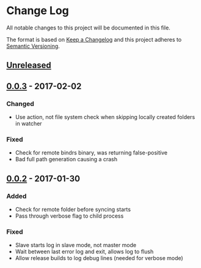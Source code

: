 # Change Log
All notable changes to this project will be documented in this file.

The format is based on [Keep a Changelog](http://keepachangelog.com/)
and this project adheres to [Semantic Versioning](http://semver.org/).

## [Unreleased]

## [0.0.3] - 2017-02-02
### Changed
- Use action, not file system check when skipping locally created folders in watcher

### Fixed
- Check for remote bindrs binary, was returning false-positive
- Bad full path generation causing a crash

## [0.0.2] - 2017-01-30
### Added
- Check for remote folder before syncing starts
- Pass through verbose flag to child process

### Fixed
- Slave starts log in slave mode, not master mode
- Wait between last error log and exit, allows log to flush
- Allow release builds to log debug lines (needed for verbose mode)

[Unreleased]: https://github.com/daveallie/bindrs/compare/v0.0.3...HEAD
[0.0.3]: https://github.com/daveallie/bindrs/compare/v0.0.2...v0.0.3
[0.0.2]: https://github.com/daveallie/bindrs/compare/v0.0.1...v0.0.2
